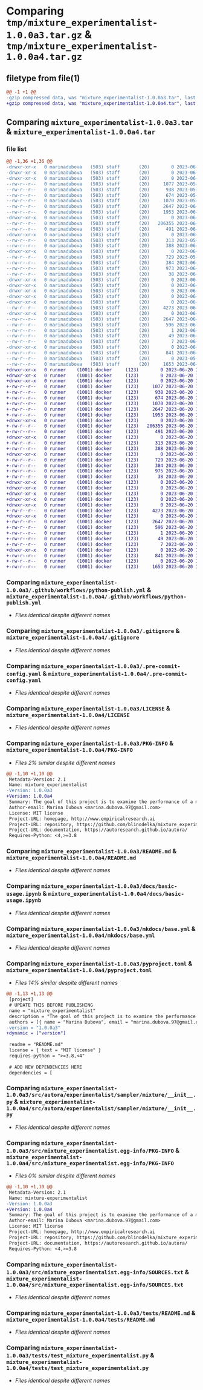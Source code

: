 # Comparing `tmp/mixture_experimentalist-1.0.0a3.tar.gz` & `tmp/mixture_experimentalist-1.0.0a4.tar.gz`

## filetype from file(1)

```diff
@@ -1 +1 @@
-gzip compressed data, was "mixture_experimentalist-1.0.0a3.tar", last modified: Tue Jun 20 16:00:46 2023, max compression
+gzip compressed data, was "mixture_experimentalist-1.0.0a4.tar", last modified: Tue Jun 20 17:48:41 2023, max compression
```

## Comparing `mixture_experimentalist-1.0.0a3.tar` & `mixture_experimentalist-1.0.0a4.tar`

### file list

```diff
@@ -1,36 +1,36 @@
-drwxr-xr-x   0 marinadubova   (503) staff       (20)        0 2023-06-20 16:00:46.206083 mixture_experimentalist-1.0.0a3/
-drwxr-xr-x   0 marinadubova   (503) staff       (20)        0 2023-06-20 16:00:46.186544 mixture_experimentalist-1.0.0a3/.github/
-drwxr-xr-x   0 marinadubova   (503) staff       (20)        0 2023-06-20 16:00:46.192667 mixture_experimentalist-1.0.0a3/.github/workflows/
--rw-r--r--   0 marinadubova   (503) staff       (20)     1077 2023-05-24 16:20:27.000000 mixture_experimentalist-1.0.0a3/.github/workflows/python-publish.yml
--rw-r--r--   0 marinadubova   (503) staff       (20)      938 2023-05-24 16:20:27.000000 mixture_experimentalist-1.0.0a3/.gitignore
--rw-r--r--   0 marinadubova   (503) staff       (20)      674 2023-05-24 16:20:27.000000 mixture_experimentalist-1.0.0a3/.pre-commit-config.yaml
--rw-r--r--   0 marinadubova   (503) staff       (20)     1070 2023-05-24 16:18:58.000000 mixture_experimentalist-1.0.0a3/LICENSE
--rw-r--r--   0 marinadubova   (503) staff       (20)     2647 2023-06-20 16:00:46.205221 mixture_experimentalist-1.0.0a3/PKG-INFO
--rw-r--r--   0 marinadubova   (503) staff       (20)     1953 2023-06-20 15:59:05.000000 mixture_experimentalist-1.0.0a3/README.md
-drwxr-xr-x   0 marinadubova   (503) staff       (20)        0 2023-06-20 16:00:46.196805 mixture_experimentalist-1.0.0a3/docs/
--rw-r--r--   0 marinadubova   (503) staff       (20)   206355 2023-06-20 15:59:05.000000 mixture_experimentalist-1.0.0a3/docs/basic-usage.ipynb
--rw-r--r--   0 marinadubova   (503) staff       (20)      491 2023-06-19 13:11:31.000000 mixture_experimentalist-1.0.0a3/docs/index.md
-drwxr-xr-x   0 marinadubova   (503) staff       (20)        0 2023-06-20 16:00:46.197697 mixture_experimentalist-1.0.0a3/docs/javascripts/
--rw-r--r--   0 marinadubova   (503) staff       (20)      313 2023-05-24 16:20:27.000000 mixture_experimentalist-1.0.0a3/docs/javascripts/mathjax.js
--rw-r--r--   0 marinadubova   (503) staff       (20)      388 2023-06-20 15:59:05.000000 mixture_experimentalist-1.0.0a3/docs/quickstart.md
-drwxr-xr-x   0 marinadubova   (503) staff       (20)        0 2023-06-20 16:00:46.198557 mixture_experimentalist-1.0.0a3/mkdocs/
--rw-r--r--   0 marinadubova   (503) staff       (20)      729 2023-05-24 16:20:27.000000 mixture_experimentalist-1.0.0a3/mkdocs/base.yml
--rw-r--r--   0 marinadubova   (503) staff       (20)      384 2023-06-19 13:09:17.000000 mixture_experimentalist-1.0.0a3/mkdocs.yml
--rw-r--r--   0 marinadubova   (503) staff       (20)      973 2023-06-20 16:00:13.000000 mixture_experimentalist-1.0.0a3/pyproject.toml
--rw-r--r--   0 marinadubova   (503) staff       (20)       38 2023-06-20 16:00:46.206281 mixture_experimentalist-1.0.0a3/setup.cfg
-drwxr-xr-x   0 marinadubova   (503) staff       (20)        0 2023-06-20 16:00:46.188055 mixture_experimentalist-1.0.0a3/src/
-drwxr-xr-x   0 marinadubova   (503) staff       (20)        0 2023-06-20 16:00:46.187544 mixture_experimentalist-1.0.0a3/src/autora/
-drwxr-xr-x   0 marinadubova   (503) staff       (20)        0 2023-06-20 16:00:46.187667 mixture_experimentalist-1.0.0a3/src/autora/experimentalist/
-drwxr-xr-x   0 marinadubova   (503) staff       (20)        0 2023-06-20 16:00:46.187793 mixture_experimentalist-1.0.0a3/src/autora/experimentalist/sampler/
-drwxr-xr-x   0 marinadubova   (503) staff       (20)        0 2023-06-20 16:00:46.199409 mixture_experimentalist-1.0.0a3/src/autora/experimentalist/sampler/mixture/
--rw-r--r--   0 marinadubova   (503) staff       (20)     4273 2023-06-20 15:59:05.000000 mixture_experimentalist-1.0.0a3/src/autora/experimentalist/sampler/mixture/__init__.py
-drwxr-xr-x   0 marinadubova   (503) staff       (20)        0 2023-06-20 16:00:46.202546 mixture_experimentalist-1.0.0a3/src/mixture_experimentalist.egg-info/
--rw-r--r--   0 marinadubova   (503) staff       (20)     2647 2023-06-20 16:00:46.000000 mixture_experimentalist-1.0.0a3/src/mixture_experimentalist.egg-info/PKG-INFO
--rw-r--r--   0 marinadubova   (503) staff       (20)      596 2023-06-20 16:00:46.000000 mixture_experimentalist-1.0.0a3/src/mixture_experimentalist.egg-info/SOURCES.txt
--rw-r--r--   0 marinadubova   (503) staff       (20)        1 2023-06-20 16:00:46.000000 mixture_experimentalist-1.0.0a3/src/mixture_experimentalist.egg-info/dependency_links.txt
--rw-r--r--   0 marinadubova   (503) staff       (20)       49 2023-06-20 16:00:46.000000 mixture_experimentalist-1.0.0a3/src/mixture_experimentalist.egg-info/requires.txt
--rw-r--r--   0 marinadubova   (503) staff       (20)        7 2023-06-20 16:00:46.000000 mixture_experimentalist-1.0.0a3/src/mixture_experimentalist.egg-info/top_level.txt
-drwxr-xr-x   0 marinadubova   (503) staff       (20)        0 2023-06-20 16:00:46.204437 mixture_experimentalist-1.0.0a3/tests/
--rw-r--r--   0 marinadubova   (503) staff       (20)      841 2023-06-17 08:53:52.000000 mixture_experimentalist-1.0.0a3/tests/README.md
--rw-r--r--   0 marinadubova   (503) staff       (20)        0 2023-05-24 16:20:27.000000 mixture_experimentalist-1.0.0a3/tests/__init__.py
--rw-r--r--   0 marinadubova   (503) staff       (20)     1653 2023-06-20 15:59:05.000000 mixture_experimentalist-1.0.0a3/tests/test_mixture_experimentalist.py
+drwxr-xr-x   0 runner    (1001) docker     (123)        0 2023-06-20 17:48:41.313573 mixture_experimentalist-1.0.0a4/
+drwxr-xr-x   0 runner    (1001) docker     (123)        0 2023-06-20 17:48:41.305573 mixture_experimentalist-1.0.0a4/.github/
+drwxr-xr-x   0 runner    (1001) docker     (123)        0 2023-06-20 17:48:41.309573 mixture_experimentalist-1.0.0a4/.github/workflows/
+-rw-r--r--   0 runner    (1001) docker     (123)     1077 2023-06-20 17:48:30.000000 mixture_experimentalist-1.0.0a4/.github/workflows/python-publish.yml
+-rw-r--r--   0 runner    (1001) docker     (123)      938 2023-06-20 17:48:30.000000 mixture_experimentalist-1.0.0a4/.gitignore
+-rw-r--r--   0 runner    (1001) docker     (123)      674 2023-06-20 17:48:30.000000 mixture_experimentalist-1.0.0a4/.pre-commit-config.yaml
+-rw-r--r--   0 runner    (1001) docker     (123)     1070 2023-06-20 17:48:30.000000 mixture_experimentalist-1.0.0a4/LICENSE
+-rw-r--r--   0 runner    (1001) docker     (123)     2647 2023-06-20 17:48:41.313573 mixture_experimentalist-1.0.0a4/PKG-INFO
+-rw-r--r--   0 runner    (1001) docker     (123)     1953 2023-06-20 17:48:30.000000 mixture_experimentalist-1.0.0a4/README.md
+drwxr-xr-x   0 runner    (1001) docker     (123)        0 2023-06-20 17:48:41.309573 mixture_experimentalist-1.0.0a4/docs/
+-rw-r--r--   0 runner    (1001) docker     (123)   206355 2023-06-20 17:48:30.000000 mixture_experimentalist-1.0.0a4/docs/basic-usage.ipynb
+-rw-r--r--   0 runner    (1001) docker     (123)      491 2023-06-20 17:48:30.000000 mixture_experimentalist-1.0.0a4/docs/index.md
+drwxr-xr-x   0 runner    (1001) docker     (123)        0 2023-06-20 17:48:41.309573 mixture_experimentalist-1.0.0a4/docs/javascripts/
+-rw-r--r--   0 runner    (1001) docker     (123)      313 2023-06-20 17:48:30.000000 mixture_experimentalist-1.0.0a4/docs/javascripts/mathjax.js
+-rw-r--r--   0 runner    (1001) docker     (123)      388 2023-06-20 17:48:30.000000 mixture_experimentalist-1.0.0a4/docs/quickstart.md
+drwxr-xr-x   0 runner    (1001) docker     (123)        0 2023-06-20 17:48:41.309573 mixture_experimentalist-1.0.0a4/mkdocs/
+-rw-r--r--   0 runner    (1001) docker     (123)      729 2023-06-20 17:48:30.000000 mixture_experimentalist-1.0.0a4/mkdocs/base.yml
+-rw-r--r--   0 runner    (1001) docker     (123)      384 2023-06-20 17:48:30.000000 mixture_experimentalist-1.0.0a4/mkdocs.yml
+-rw-r--r--   0 runner    (1001) docker     (123)      975 2023-06-20 17:48:30.000000 mixture_experimentalist-1.0.0a4/pyproject.toml
+-rw-r--r--   0 runner    (1001) docker     (123)       38 2023-06-20 17:48:41.313573 mixture_experimentalist-1.0.0a4/setup.cfg
+drwxr-xr-x   0 runner    (1001) docker     (123)        0 2023-06-20 17:48:41.305573 mixture_experimentalist-1.0.0a4/src/
+drwxr-xr-x   0 runner    (1001) docker     (123)        0 2023-06-20 17:48:41.305573 mixture_experimentalist-1.0.0a4/src/autora/
+drwxr-xr-x   0 runner    (1001) docker     (123)        0 2023-06-20 17:48:41.305573 mixture_experimentalist-1.0.0a4/src/autora/experimentalist/
+drwxr-xr-x   0 runner    (1001) docker     (123)        0 2023-06-20 17:48:41.305573 mixture_experimentalist-1.0.0a4/src/autora/experimentalist/sampler/
+drwxr-xr-x   0 runner    (1001) docker     (123)        0 2023-06-20 17:48:41.309573 mixture_experimentalist-1.0.0a4/src/autora/experimentalist/sampler/mixture/
+-rw-r--r--   0 runner    (1001) docker     (123)     4273 2023-06-20 17:48:30.000000 mixture_experimentalist-1.0.0a4/src/autora/experimentalist/sampler/mixture/__init__.py
+drwxr-xr-x   0 runner    (1001) docker     (123)        0 2023-06-20 17:48:41.309573 mixture_experimentalist-1.0.0a4/src/mixture_experimentalist.egg-info/
+-rw-r--r--   0 runner    (1001) docker     (123)     2647 2023-06-20 17:48:41.000000 mixture_experimentalist-1.0.0a4/src/mixture_experimentalist.egg-info/PKG-INFO
+-rw-r--r--   0 runner    (1001) docker     (123)      596 2023-06-20 17:48:41.000000 mixture_experimentalist-1.0.0a4/src/mixture_experimentalist.egg-info/SOURCES.txt
+-rw-r--r--   0 runner    (1001) docker     (123)        1 2023-06-20 17:48:41.000000 mixture_experimentalist-1.0.0a4/src/mixture_experimentalist.egg-info/dependency_links.txt
+-rw-r--r--   0 runner    (1001) docker     (123)       49 2023-06-20 17:48:41.000000 mixture_experimentalist-1.0.0a4/src/mixture_experimentalist.egg-info/requires.txt
+-rw-r--r--   0 runner    (1001) docker     (123)        7 2023-06-20 17:48:41.000000 mixture_experimentalist-1.0.0a4/src/mixture_experimentalist.egg-info/top_level.txt
+drwxr-xr-x   0 runner    (1001) docker     (123)        0 2023-06-20 17:48:41.313573 mixture_experimentalist-1.0.0a4/tests/
+-rw-r--r--   0 runner    (1001) docker     (123)      841 2023-06-20 17:48:30.000000 mixture_experimentalist-1.0.0a4/tests/README.md
+-rw-r--r--   0 runner    (1001) docker     (123)        0 2023-06-20 17:48:30.000000 mixture_experimentalist-1.0.0a4/tests/__init__.py
+-rw-r--r--   0 runner    (1001) docker     (123)     1653 2023-06-20 17:48:30.000000 mixture_experimentalist-1.0.0a4/tests/test_mixture_experimentalist.py
```

### Comparing `mixture_experimentalist-1.0.0a3/.github/workflows/python-publish.yml` & `mixture_experimentalist-1.0.0a4/.github/workflows/python-publish.yml`

 * *Files identical despite different names*

### Comparing `mixture_experimentalist-1.0.0a3/.gitignore` & `mixture_experimentalist-1.0.0a4/.gitignore`

 * *Files identical despite different names*

### Comparing `mixture_experimentalist-1.0.0a3/.pre-commit-config.yaml` & `mixture_experimentalist-1.0.0a4/.pre-commit-config.yaml`

 * *Files identical despite different names*

### Comparing `mixture_experimentalist-1.0.0a3/LICENSE` & `mixture_experimentalist-1.0.0a4/LICENSE`

 * *Files identical despite different names*

### Comparing `mixture_experimentalist-1.0.0a3/PKG-INFO` & `mixture_experimentalist-1.0.0a4/PKG-INFO`

 * *Files 2% similar despite different names*

```diff
@@ -1,10 +1,10 @@
 Metadata-Version: 2.1
 Name: mixture_experimentalist
-Version: 1.0.0a3
+Version: 1.0.0a4
 Summary: The goal of this project is to examine the performance of a mixture experimentalist–a hybrid of different experimental sampling strategies–in terms of its ability to recover a ground-truth model from synthetic data.
 Author-email: Marina Dubova <marina.dubova.97@gmail.com>
 License: MIT license
 Project-URL: homepage, http://www.empiricalresearch.ai
 Project-URL: repository, https://github.com/blinodelka/mixture_experimental_strategies
 Project-URL: documentation, https://autoresearch.github.io/autora/
 Requires-Python: <4,>=3.8
```

### Comparing `mixture_experimentalist-1.0.0a3/README.md` & `mixture_experimentalist-1.0.0a4/README.md`

 * *Files identical despite different names*

### Comparing `mixture_experimentalist-1.0.0a3/docs/basic-usage.ipynb` & `mixture_experimentalist-1.0.0a4/docs/basic-usage.ipynb`

 * *Files identical despite different names*

### Comparing `mixture_experimentalist-1.0.0a3/mkdocs/base.yml` & `mixture_experimentalist-1.0.0a4/mkdocs/base.yml`

 * *Files identical despite different names*

### Comparing `mixture_experimentalist-1.0.0a3/pyproject.toml` & `mixture_experimentalist-1.0.0a4/pyproject.toml`

 * *Files 14% similar despite different names*

```diff
@@ -1,13 +1,13 @@
 [project]
 # UPDATE THIS BEFORE PUBLISHING
 name = "mixture_experimentalist"
 description = "The goal of this project is to examine the performance of a mixture experimentalist–a hybrid of different experimental sampling strategies–in terms of its ability to recover a ground-truth model from synthetic data."
 authors = [{ name = "Marina Dubova", email = "marina.dubova.97@gmail.com" }]
-version = "1.0.0a3"
+dynamic = ["version"]
 
 readme = "README.md"
 license = { text = "MIT license" }
 requires-python = ">=3.8,<4"
 
 # ADD NEW DEPENDENCIES HERE
 dependencies = [
```

### Comparing `mixture_experimentalist-1.0.0a3/src/autora/experimentalist/sampler/mixture/__init__.py` & `mixture_experimentalist-1.0.0a4/src/autora/experimentalist/sampler/mixture/__init__.py`

 * *Files identical despite different names*

### Comparing `mixture_experimentalist-1.0.0a3/src/mixture_experimentalist.egg-info/PKG-INFO` & `mixture_experimentalist-1.0.0a4/src/mixture_experimentalist.egg-info/PKG-INFO`

 * *Files 0% similar despite different names*

```diff
@@ -1,10 +1,10 @@
 Metadata-Version: 2.1
 Name: mixture-experimentalist
-Version: 1.0.0a3
+Version: 1.0.0a4
 Summary: The goal of this project is to examine the performance of a mixture experimentalist–a hybrid of different experimental sampling strategies–in terms of its ability to recover a ground-truth model from synthetic data.
 Author-email: Marina Dubova <marina.dubova.97@gmail.com>
 License: MIT license
 Project-URL: homepage, http://www.empiricalresearch.ai
 Project-URL: repository, https://github.com/blinodelka/mixture_experimental_strategies
 Project-URL: documentation, https://autoresearch.github.io/autora/
 Requires-Python: <4,>=3.8
```

### Comparing `mixture_experimentalist-1.0.0a3/src/mixture_experimentalist.egg-info/SOURCES.txt` & `mixture_experimentalist-1.0.0a4/src/mixture_experimentalist.egg-info/SOURCES.txt`

 * *Files identical despite different names*

### Comparing `mixture_experimentalist-1.0.0a3/tests/README.md` & `mixture_experimentalist-1.0.0a4/tests/README.md`

 * *Files identical despite different names*

### Comparing `mixture_experimentalist-1.0.0a3/tests/test_mixture_experimentalist.py` & `mixture_experimentalist-1.0.0a4/tests/test_mixture_experimentalist.py`

 * *Files identical despite different names*

